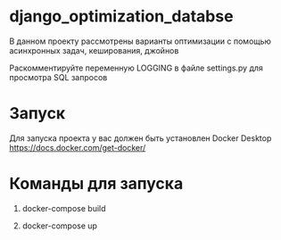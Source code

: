 # django_optimization_databse
В данном проекту рассмотрены варианты оптимизации с помощью асинхронных задач, кеширования, джойнов

Раскомментируйте переменную LOGGING в файле settings.py для просмотра SQL запросов


# Запуск

Для запуска проекта у вас должен быть установлен Docker Desktop https://docs.docker.com/get-docker/

# Команды для запуска

1) docker-compose build

2) docker-compose up
